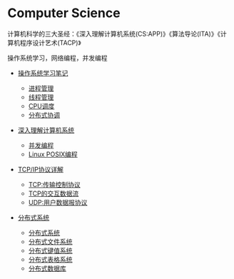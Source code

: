 # Computer Science

计算机科学的三大圣经：《深入理解计算机系统(CS:APP)》《算法导论(ITA)》《计算机程序设计艺术(TACP)》

操作系统学习，网络编程，并发编程

* [操作系统学习笔记](Operating/README.md)
   + [进程管理](Operating/ProcessManagement.md)
   + [线程管理](Operating/ThreadManagement.md)
   + [CPU调度](Operating/CpuManagement.md)
   + [分布式协调](Operating/DFS_1.md)

* [深入理解计算机系统](Concurrency/README.md)  
   + [并发编程](01.md)  
   + [Linux POSIX编程](02.md)  

* [TCP/IP协议详解](Operating/README.md)
   + [TCP:传输控制协议](Operating/tcp1.md)
   + [TCP的交互数据流](Operating/tcp2.md)
   + [UDP:用户数据报协议](Operating/udp1.md)

* [分布式系统](DistributedSystem/README.md)
   + [分布式系统](DistributedSystem/DS01.md)
   + [分布式文件系统](DistributedSystem/DS02.md)
   + [分布式键值系统](DistributedSystem/DS03.md)
   + [分布式表格系统](DistributedSystem/DS04.md)
   + [分布式数据库](DistributedSystem/DS05.md)
